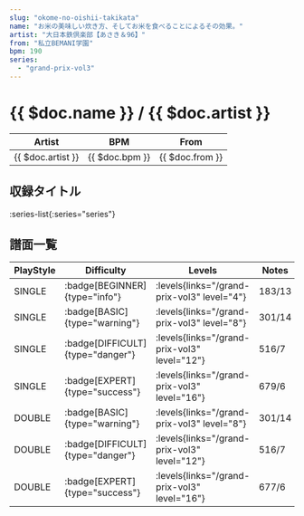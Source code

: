 ```yaml
---
slug: "okome-no-oishii-takikata"
name: "お米の美味しい炊き方、そしてお米を食べることによるその効果。"
artist: "大日本鉄倶楽部【あさき＆96】"
from: "私立BEMANI学園"
bpm: 190
series:
  - "grand-prix-vol3"
---
```


# {{ $doc.name }} / {{ $doc.artist }}

|Artist|BPM|From|
|------|---|----|
|{{ $doc.artist }}|{{ $doc.bpm }}|{{ $doc.from }}|

## 収録タイトル

:series-list{:series="series"}

## 譜面一覧

|PlayStyle|Difficulty|Levels|Notes|Movie|
|---------|----------|------|-----|-----|
|SINGLE| :badge[BEGINNER]{type="info"}| :levels{links="/grand-prix-vol3" level="4"}|183/13||
|SINGLE| :badge[BASIC]{type="warning"}| :levels{links="/grand-prix-vol3" level="8"}|301/14||
|SINGLE| :badge[DIFFICULT]{type="danger"}| :levels{links="/grand-prix-vol3" level="12"}|516/7||
|SINGLE| :badge[EXPERT]{type="success"}| :levels{links="/grand-prix-vol3" level="16"}|679/6||
|DOUBLE| :badge[BASIC]{type="warning"}| :levels{links="/grand-prix-vol3" level="8"}|301/14||
|DOUBLE| :badge[DIFFICULT]{type="danger"}| :levels{links="/grand-prix-vol3" level="12"}|516/7||
|DOUBLE| :badge[EXPERT]{type="success"}| :levels{links="/grand-prix-vol3" level="16"}|677/6||
